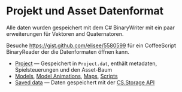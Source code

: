 # Projekt und Asset Datenformat

Alle daten wurden gespeichert mit dem C# BinaryWriter mit ein paar erweiterungen für Vektoren and Quaternatoren.

Besuche https://gist.github.com/elisee/5580599 für ein CoffeeScript BinaryReader der die Datenformaten öffnen kann.

 * [Project](File_Formats/Project.md) — Gespeichert in ```Project.dat```, enthält metadaten, Spielsteuerungen und den Asset-Baum
 * [Models](File_Formats/Models.md), [Model Animations](File_formats/Model_Animation.mds), [Maps](File_Formats/Maps.md), [Scripts](File_Formats/Scripts.md)
 * [Saved data](File_Formats/Saved_data.md) — Daten gespeichert mit der [CS.Storage API](Scripting/CraftStudio.Storage.md)